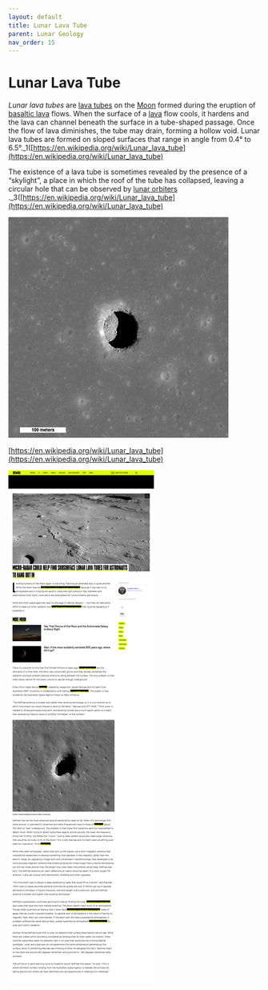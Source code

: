 ```yaml
---
layout: default
title: Lunar Lava Tube
parent: Lunar Geology
nav_order: 15
---
```

# Lunar Lava Tube

*Lunar lava tubes* are  [lava tubes](https://en.wikipedia.org/wiki/Lava_tubes)  on the  [Moon](https://en.wikipedia.org/wiki/Moon)  formed during the eruption of  [basaltic lava](https://en.wikipedia.org/wiki/Basalt)  flows. When the surface of a  [lava](https://en.wikipedia.org/wiki/Lava)  flow cools, it hardens and the lava can channel beneath the surface in a tube-shaped passage. Once the flow of lava diminishes, the tube may drain, forming a hollow void. Lunar lava tubes are formed on sloped surfaces that range in angle from 0.4° to 6.5°._1([https://en.wikipedia.org/wiki/Lunar_lava_tube](https://en.wikipedia.org/wiki/Lunar_lava_tube)

The existence of a lava tube is sometimes revealed by the presence of a “skylight”, a place in which the roof of the tube has collapsed, leaving a circular hole that can be observed by  [lunar orbiters](https://en.wikipedia.org/wiki/Lunar_orbiter) ._3([https://en.wikipedia.org/wiki/Lunar_lava_tube](https://en.wikipedia.org/wiki/Lunar_lava_tube)

![Mare_Tranquillitatis_pit_crater.jpeg.png](Lunar%20Lava%20Tube.assets/Mare_Tranquillitatis_pit_crater.jpeg.png)

[https://en.wikipedia.org/wiki/Lunar_lava_tube](https://en.wikipedia.org/wiki/Lunar_lava_tube)

![Untitled.png](Lunar%20Lava%20Tube.assets/Untitled.png)

